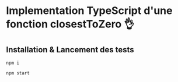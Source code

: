 # Implementation TypeScript d'une fonction closestToZero 👌

## Installation & Lancement des tests
`npm i`

`npm start`


